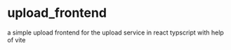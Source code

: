 # upload_frontend
a simple upload frontend for the upload service in react typscript with help of vite

